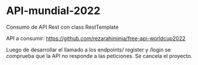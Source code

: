 # API-mundial-2022
Consumo de API Rest con class RestTemplate

API a consumir: https://github.com/rezarahiminia/free-api-worldcup2022

Luego de desarrollar el llamado a los endpoints/ register y /login se comprueba que la API no responde a las peticiones.
Se cancela el proyecto.
